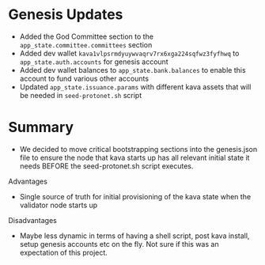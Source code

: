 Genesis Updates
===============
- Added the God Committee section to the `app_state.committee.committees` section 
- Added dev wallet `kava1vlpsrmdyuywvaqrv7rx6xga224sqfwz3fyfhwq` to `app_state.auth.accounts` for genesis account
- Added dev wallet balances to `app_state.bank.balances` to enable this account to fund various other accounts
- Updated `app_state.issuance.params` with different kava assets that will be needed in `seed-protonet.sh` script

Summary
=======
- We decided to move critical bootstrapping sections into the genesis.json file to ensure the node that kava starts up has all relevant initial state it needs BEFORE the seed-protonet.sh script executes.

Advantages
- Single source of truth for initial provisioning of the kava state when the validator node starts up

Disadvantages
- Maybe less dynamic in terms of having a shell script, post kava install, setup genesis accounts etc on the fly. Not sure if this was an expectation of this project.

